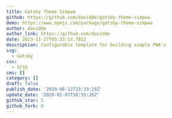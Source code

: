 ```yaml
---
title: Gatsby Theme Simpwa
github: https://github.com/davidde/gatsby-theme-simpwa
demo: https://www.npmjs.com/package/gatsby-theme-simpwa
author: davidde
author_link: https://github.com/davidde
date: 2023-11-27T05:33:13.781Z
description: Configurable template for building simple PWA's
ssg:
  - Gatsby
css:
  - SCSS
cms: []
category: []
draft: false
publish_date: '2019-08-12T23:33:29Z'
update_date: '2020-01-07T18:55:26Z'
github_star: 5
github_fork: 0
---
```

